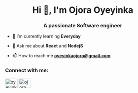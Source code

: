 <h1 align="center">Hi 👋, I'm Ojora Oyeyinka</h1>
<h3 align="center">A passionate Software engineer</h3>

- 🌱 I’m currently learning **Everyday**

- 💬 Ask me about **React** and **NodejS**

- 📫 How to reach me **oyeyinkaojoro@gmail.com**

<h3 align="left">Connect with me:</h3>
<p align="left">
<a href="https://twitter.com/oyeyinkaojora" target="blank"><img align="center" src="https://raw.githubusercontent.com/rahuldkjain/github-profile-readme-generator/master/src/images/icons/Social/twitter.svg" alt="oyeyinkaojora" height="30" width="40" /></a>
<a href="https://linkedin.com/in/ojora oyeyinka" target="blank"><img align="center" src="https://raw.githubusercontent.com/rahuldkjain/github-profile-readme-generator/master/src/images/icons/Social/linked-in-alt.svg" alt="ojora oyeyinka" height="30" width="40" /></a>
</p>



